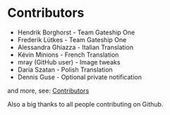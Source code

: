 # Contributors

 - Hendrik Borghorst - Team Gateship One
 - Frederik Lütkes - Team Gateship One
 - Alessandra Ghiazza - Italian Translation
 - Kévin Minions - French Translation
 - mray (GitHub user) - Image tweaks
 - Daria Szatan - Polish Translation
 - Dennis Guse - Optional private notification

 and more, see: [Contributors](https://github.com/gateship-one/odyssey/graphs/contributors)

Also a big thanks to all people contributing on Github.

